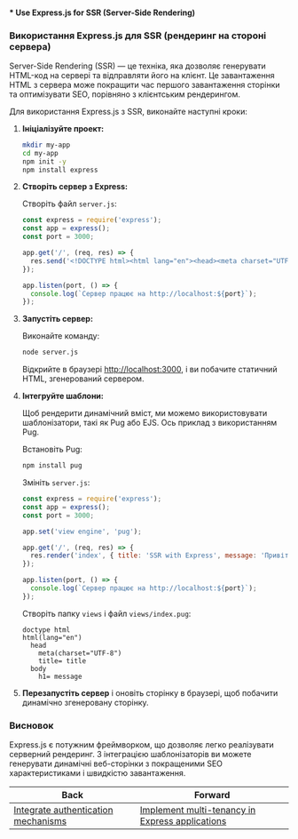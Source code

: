 #### * Use Express.js for SSR (Server-Side Rendering)

### Використання Express.js для SSR (рендеринг на стороні сервера)

Server-Side Rendering (SSR) — це техніка, яка дозволяє генерувати HTML-код на сервері та відправляти його на клієнт. Це завантаження HTML з сервера може покращити час першого завантаження сторінки та оптимізувати SEO, порівняно з клієнтським рендерингом.

Для використання Express.js з SSR, виконайте наступні кроки:

1. **Ініціалізуйте проект:**

   ```bash
   mkdir my-app
   cd my-app
   npm init -y
   npm install express
   ```

2. **Створіть сервер з Express:**

   Створіть файл `server.js`:

   ```javascript
   const express = require('express');
   const app = express();
   const port = 3000;

   app.get('/', (req, res) => {
     res.send('<!DOCTYPE html><html lang="en"><head><meta charset="UTF-8"><title>SSR with Express</title></head><body><h1>Привіт, світ!</h1></body></html>');
   });

   app.listen(port, () => {
     console.log(`Сервер працює на http://localhost:${port}`);
   });
   ```

3. **Запустіть сервер:**

   Виконайте команду:

   ```bash
   node server.js
   ```

   Відкрийте в браузері [http://localhost:3000](http://localhost:3000), і ви побачите статичний HTML, згенерований сервером.

4. **Інтегруйте шаблони:**

   Щоб рендерити динамічний вміст, ми можемо використовувати шаблонізатори, такі як Pug або EJS. Ось приклад з використанням Pug.

   Встановіть Pug:

   ```bash
   npm install pug
   ```

   Змініть `server.js`:

   ```javascript
   const express = require('express');
   const app = express();
   const port = 3000;

   app.set('view engine', 'pug');

   app.get('/', (req, res) => {
     res.render('index', { title: 'SSR with Express', message: 'Привіт, світ!' });
   });

   app.listen(port, () => {
     console.log(`Сервер працює на http://localhost:${port}`);
   });
   ```

   Створіть папку `views` і файл `views/index.pug`:

   ```pug
   doctype html
   html(lang="en")
     head
       meta(charset="UTF-8")
       title= title
     body
       h1= message
   ```

5. **Перезапустіть сервер** і оновіть сторінку в браузері, щоб побачити динамічно згенеровану сторінку.

### Висновок

Express.js є потужним фреймворком, що дозволяє легко реалізувати серверний рендеринг. З інтеграцією шаблонізаторів ви можете генерувати динамічні веб-сторінки з покращеними SEO характеристиками і швидкістю завантаження.

| Back | Forward |
|---|---|
| [Integrate authentication mechanisms](/ua/senior/expressjs/integrate-security-protocols.md)  | [Implement multi-tenancy in Express applications](/ua/senior/expressjs/implement-multitenancy-in-express-applications.md) |